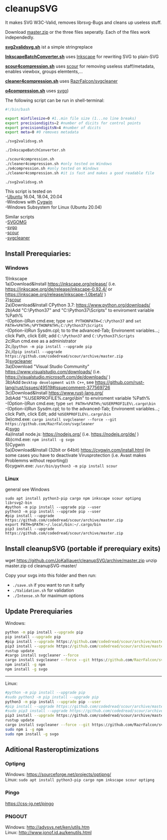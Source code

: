 # cleanupSVG
It makes SVG W3C-Valid, removes librsvg-Bugs and cleans up useless stuff.

Download [master.zip](https://github.com/JoKalliauer/cleanupSVG/archive/master.zip) or the three files seperatly.
Each of the files work independedly.

**[svg2validsvg.sh](https://github.com/JoKalliauer/cleanupSVG/blob/master/svg2validsvg.sh)** ist a simple stringreplace

**[InkscapeBatchConverter.sh](https://github.com/JoKalliauer/cleanupSVG/blob/master/InkscapeBatchConverter.sh)** uses [Inkscape](https://inkscape.org/en/develop/getting-started/) for rewriting SVG to plain-SVG

**[scour4compression.sh](https://github.com/JoKalliauer/cleanupSVG/blob/master/scour4compression.sh)** uses [scour](https://github.com/scour-project/scour) for removing useless staff/metadata, enables viewbox, groups elemtents,...

**[cleaner4compression.sh](https://github.com/JoKalliauer/cleanupSVG/blob/master/cleaner4compression.sh)** uses [RazrFalcon/svgcleaner](https://github.com/RazrFalcon/svgcleaner)

**[o4compression.sh](https://github.com/JoKalliauer/cleanupSVG/blob/master/o4compression.sh)** uses [svgo](https://github.com/svg/svgo))


The following script can be run in shell-terminal:
```bash
#!/bin/bash

export minfilesize=0 #1..min file size (1...no line breaks)
export precisiondigits=2 #number of dicits for control points
export precisiondigitsN=4 #number of dicits
export meta=0 #0 removes metadata

./svg2validsvg.sh

./InkscapeBatchConverter.sh

./scour4compression.sh
./cleaner4compression.sh #only tested on Windows
./o4compression.sh #only tested on Windows
./cleaner4compression.sh #it is fast and makes a good readable file

./svg2validsvg.sh


```

This script is tested on<br/>
-[Ubuntu](https://www.ubuntu.com/download/desktop) 16.04, 18.04, 20.04<br/>
-Windows with [Cygwin](https://cygwin.com/install.html)<br/>
-Windows Subsystem for Linux (Ubuntu 20.04)

Similar scripts<br/>
-[SVGOMG](https://github.com/jakearchibald/svgomg)<br/>
-[svgo](https://github.com/svg/svgo)<br/>
-[scour](https://github.com/scour-project/scour)<br/>
-[svgcleaner](https://github.com/RazrFalcon/svgcleaner)

## Install Prerequiaries:

### Windows<br/>
1)Inkscape<br/>
1a)Download&Install https://inkscape.org/release/ (i.e. https://inkscape.org/de/release/inkscape-0.92.4/ or https://inkscape.org/release/inkscape-1.0beta1/ )<br/>
2)[scour](https://github.com/scour-project/scour)<br/>
2a)Download&Install CPython 3.7: https://www.python.org/downloads/<br/>
2b)Add "C:\Python37" and "C:\Python37\Scripts" to enviroment variable %Path%<br/>
 -(Option-i)Run cmd.exe; type ```set PYTHONPATH=C:\Python37``` and ```set PATH=%PATH%;%PYTHONPATH%;C:\Python37\Scripts```<br/>
 -(Option-ii)Run Sysdm.cpl; to to the advanced-Tab; Environemt variables...; click Path, click Edit; add ```C:\Python37``` and ```C:\Python37\Scripts```<br/>
2c)Run cmd.exe as a administrator<br/>
2c,i)```python -m pip install --upgrade pip```<br/>
2c,ii)```pip install --upgrade https://github.com/codedread/scour/archive/master.zip```<br/>
3)[svgcleaner](https://github.com/RazrFalcon/svgcleaner)<br/>
3a)Download "Visual Studio Community" https://www.visualstudio.com/downloads/ (i.e. https://visualstudio.microsoft.com/de/downloads/ )<br/>
3b)Add `Desktop development with C++`, see https://github.com/rust-lang/rust/issues/49519#issuecomment-377569726<br/>
3c)Download&Install https://www.rust-lang.org/ <br/>
3d)Add "%USERPROFILE%\.cargo\bin" to enviroment variable %Path%<br/>
 -(Option-i)Run cmd.exe; type ```set PATH=%PATH%;%USERPROFILE%\.cargo\bin```<br/>
 -(Option-ii)Run Sysdm.cpl; to to the advanced-Tab; Environemt variables...; click Path, click Edit; add ```%USERPROFILE%\.cargo\bin```<br/>
3e)cmd.exe: ```cargo install svgcleaner --force --git https://github.com/RazrFalcon/svgcleaner```<br/>
4)[svgo](https://github.com/svg/svgo)<br/>
4a)Install node.js: https://nodejs.org/  (i.e. https://nodejs.org/de/ )<br/>
4b)cmd.exe: ```npm install -g svgo```<br/>
5)Cygwin<br/>
5a)Download&Install (32bit or 64bit) https://cygwin.com/install.html (in some cases you have to deactivate Virusprotection (i.e. Avast makes Problemms without reporting))<br/>
6)cygwin.exe: `/usr/bin/python3 -m pip install scour`

### Linux
general see Windows

```
sudo apt install python3-pip cargo npm inkscape scour optipng librsvg2-bin
#python -m pip install --upgrade pip --user
python3 -m pip install --upgrade pip --user
#pip install --upgrade https://github.com/codedread/scour/archive/master.zip
export PATH=$PATH:~/.local/bin:~/.cargo/bin
pip3 install --upgrade https://github.com/codedread/scour/archive/master.zip
```

## Install cleanupSVG (portable if prerequiary exits)
wget https://github.com/JoKalliauer/cleanupSVG/archive/master.zip
unzip master.zip
cd cleanupSVG-master/

Copy your svgs into this folder and then run:
- `./save.sh` if you want to run it safly
- `./Validation.sh` for validation
- `./Intense.sh` for maximum options


## Update Prerequiaries

Windows:
```cmd
python -m pip install --upgrade pip
pip install --upgrade pip
#pip install --upgrade https://github.com/codedread/scour/archive/master.zip
pip3 install --upgrade https://github.com/codedread/scour/archive/master.zip
rustup update
#cargo install svgcleaner --force
cargo install svgcleaner --force --git https://github.com/RazrFalcon/svgcleaner
npm install -g npm
npm install -g svgo
```

----

Linux:
```bash
#python -m pip install --upgrade pip
#sudo python3 -m pip install --upgrade pip
python3 -m pip install --upgrade pip --user
#pip install --upgrade https://github.com/codedread/scour/archive/master.zip
#sudo pip3 install --upgrade https://github.com/codedread/scour/archive/master.zip
pip3 install --upgrade https://github.com/codedread/scour/archive/master.zip --user
rustup update
cargo install svgcleaner --force --git https://github.com/RazrFalcon/svgcleaner
sudo npm i -g npm 
sudo npm install -g svgo
```

## Aditional Rasteroptimizations
### Optipng

Windows: https://sourceforge.net/projects/optipng/<br/>
Linux: `sudo apt install python3-pip cargo npm inkscape scour optipng`

### Pingo
https://css-ig.net/pingo

### PNGOUT
Windows: http://advsys.net/ken/utils.htm<br/>
Linux: http://www.jonof.id.au/kenutils.html
